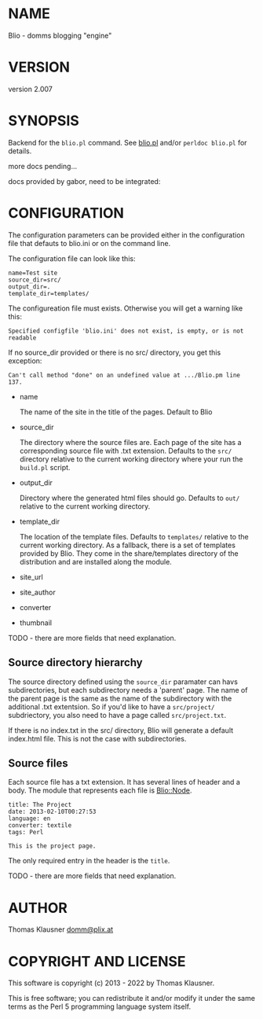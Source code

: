 # NAME

Blio - domms blogging "engine"

# VERSION

version 2.007

# SYNOPSIS

Backend for the `blio.pl` command. See [blio.pl](https://metacpan.org/pod/blio.pl) and/or `perldoc blio.pl` for details.

more docs pending...

docs provided by gabor, need to be integrated:

# CONFIGURATION

The configuration parameters can be provided either in the configuration file that defauts to blio.ini
or on the command line.

The configuration file can look like this:

    name=Test site
    source_dir=src/
    output_dir=.
    template_dir=templates/

The configureation file must exists.
Otherwise you will get a warning like this:

    Specified configfile 'blio.ini' does not exist, is empty, or is not readable

If no source\_dir provided or there is no src/ directory, you get this exception:

    Can't call method "done" on an undefined value at .../Blio.pm line 137.

- name

    The name of the site in the title of the pages. Default to Blio

- source\_dir

    The directory where the source files are. Each page of the site has a corresponding source file with .txt extension.
    Defaults to the `src/` directory relative to the current working directory where your run the `build.pl` script.

- output\_dir

    Directory where the generated html files should go. Defaults to `out/` relative to the current working directory.

- template\_dir

    The location of the template files. Defaults to `templates/` relative to the current working directory.
    As a fallback, there is a set of templates provided by Blio. They come in the share/templates directory of
    the distribution and are installed along the module.

- site\_url
- site\_author
- converter
- thumbnail

TODO - there are more fields that need explanation.

## Source directory hierarchy

The source directory defined using the `source_dir` paramater can havs subdirectories, but each subdirectory needs
a 'parent' page. The name of the parent page is the same as the name of the subdirectory with the additional .txt
extentsion. So if you'd like to have a `src/project/`  subdriectory, you also need to have a page called
`src/project.txt`.

If there is no index.txt in the src/ directory, Blio will generate a default index.html file.
This is not the case with subdirectories.

## Source files

Each source file has a txt extension. It has several lines of header and a body.
The module that represents each file is [Blio::Node](https://metacpan.org/pod/Blio%3A%3ANode).

    title: The Project
    date: 2013-02-10T00:27:53
    language: en
    converter: textile
    tags: Perl

    This is the project page.

The only required entry in the header is the `title`.

TODO - there are more fields that need explanation.

# AUTHOR

Thomas Klausner <domm@plix.at>

# COPYRIGHT AND LICENSE

This software is copyright (c) 2013 - 2022 by Thomas Klausner.

This is free software; you can redistribute it and/or modify it under
the same terms as the Perl 5 programming language system itself.
